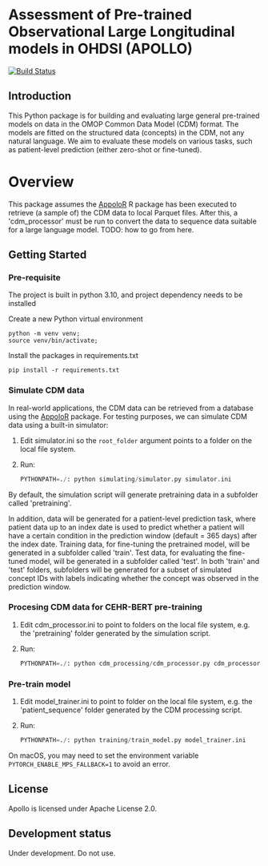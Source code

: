 Assessment of Pre-trained Observational Large Longitudinal models in OHDSI (APOLLO)
===================================================================================

[![Build Status](https://github.com/OHDSI/Apollo/workflows/Build-and-test/badge.svg)](https://github.com/OHDSI/Apollo/actions?query=workflow%3ABuild-and-test)

## Introduction
This Python package is for building and evaluating large general pre-trained models on data in the OMOP Common Data Model (CDM) format. The models are fitted on the structured data (concepts) in the CDM, not any natural language. We aim to evaluate these models on various tasks, such as patient-level prediction (either zero-shot or fine-tuned).

# Overview
This package assumes the [AppoloR](https://github.com/OHDSI/ApolloR) R package has been executed to retrieve (a sample of) the CDM data to local Parquet files. After this, a 'cdm_processor' must be run to convert the data to sequence data suitable for a large language model. TODO: how to go from here. 

## Getting Started

### Pre-requisite
The project is built in python 3.10, and project dependency needs to be installed 

Create a new Python virtual environment
```console
python -m venv venv;
source venv/bin/activate;
```

Install the packages in requirements.txt
```console
pip install -r requirements.txt
```

### Simulate CDM data

In real-world applications, the CDM data can be retrieved from a database using the [AppoloR](https://github.com/OHDSI/ApolloR) package. 
For testing purposes, we can simulate CDM data using a built-in simulator:

1. Edit simulator.ini so the `root_folder` argument points to a folder on the local file system.

2. Run:

    ```python
	PYTHONPATH=./: python simulating/simulator.py simulator.ini
	```
   
By default, the simulation script will generate pretraining data in a subfolder called 'pretraining'. 


In addition, data will be generated for a patient-level prediction task, where patient data up to an index date is used to predict whether a patient will have a certain condition in the prediction window (default = 365 days) after the index date.
Training data, for fine-tuning the pretrained model, will be generated in a subfolder called 'train'.
Test data, for evaluating the fine-tuned model, will be generated in a subfolder called 'test'. 
In both 'train' and 'test' folders, subfolders will be generated for a subset of simulated concept IDs with labels indicating whether the concept was observed in the prediction window.

### Procesing CDM data for CEHR-BERT pre-training

1. Edit cdm_processor.ini to point to folders on the local file system, e.g. the 'pretraining' folder generated by the simulation script.

2. Run:

    ```python
	PYTHONPATH=./: python cdm_processing/cdm_processor.py cdm_processor.ini
	```

### Pre-train model

1. Edit model_trainer.ini to point to folder on the local file system, e.g. the 'patient_sequence' folder generated by the CDM processing script.

2. Run:

    ```python
	PYTHONPATH=./: python training/train_model.py model_trainer.ini
	```
   
On macOS, you may need to set the environment variable `PYTORCH_ENABLE_MPS_FALLBACK=1` to avoid an error.

## License

Apollo is licensed under Apache License 2.0.

## Development status

Under development. Do not use.
